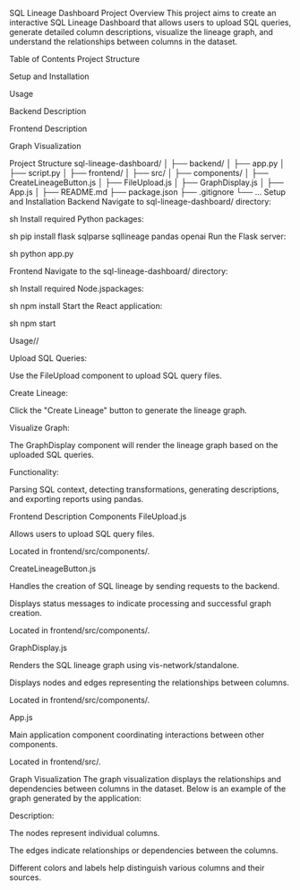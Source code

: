 SQL Lineage Dashboard
Project Overview
This project aims to create an interactive SQL Lineage Dashboard that allows users to upload SQL queries, generate detailed column descriptions, visualize the lineage graph, and understand the relationships between columns in the dataset.

Table of Contents
Project Structure

Setup and Installation

Usage

Backend Description

Frontend Description

Graph Visualization

Project Structure
sql-lineage-dashboard/
│
├── backend/
│   ├── app.py
│   ├── script.py
│
├── frontend/
│   ├── src/
│       ├── components/
│           ├── CreateLineageButton.js
│           ├── FileUpload.js
│           ├── GraphDisplay.js
│       ├── App.js
│
├── README.md
├── package.json
├── .gitignore
└── ...
Setup and Installation
Backend
Navigate to sql-lineage-dashboard/ directory:

sh
Install required Python packages:

sh
pip install flask sqlparse sqllineage pandas openai
Run the Flask server:

sh
python app.py

Frontend
Navigate to the sql-lineage-dashboard/ directory:

sh
Install required Node.jspackages:

sh
npm install
Start the React application:

sh
npm start

Usage//

Upload SQL Queries:

Use the FileUpload component to upload SQL query files.

Create Lineage:

Click the "Create Lineage" button to generate the lineage graph.


Visualize Graph:

The GraphDisplay component will render the lineage graph based on the uploaded SQL queries.

Functionality:

Parsing SQL context, detecting transformations, generating descriptions, and exporting reports using pandas.

Frontend Description
Components
FileUpload.js

Allows users to upload SQL query files.

Located in frontend/src/components/.

CreateLineageButton.js

Handles the creation of SQL lineage by sending requests to the backend.

Displays status messages to indicate processing and successful graph creation.

Located in frontend/src/components/.

GraphDisplay.js

Renders the SQL lineage graph using vis-network/standalone.

Displays nodes and edges representing the relationships between columns.

Located in frontend/src/components/.

App.js

Main application component coordinating interactions between other components.

Located in frontend/src/.

Graph Visualization
The graph visualization displays the relationships and dependencies between columns in the dataset. Below is an example of the graph generated by the application:


Description:

The nodes represent individual columns.

The edges indicate relationships or dependencies between the columns.

Different colors and labels help distinguish various columns and their sources.
